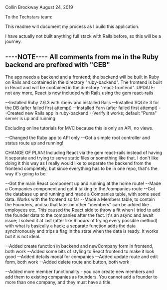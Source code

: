 Collin Brockway
August 24, 2019

To the Techstars team:

This readme will document my process as I build this application.

I have actually not built anything full stack with Rails before,
so this will be a journey.


----NOTE----
All comments from me in the Ruby backend are prefixed with "CEB"
------------


The app needs a backend and a frontend; the backend will be built
in Ruby on Rails and contained in the directory "ruby-backend".
The frontend is built in React and will be contained in the
directory "react-frontend". UPDATE: not any more, React is now
included with Rails using the gem react-rails

--Installed Ruby 2.6.3 with rbenv and installed Rails
--Installed SQLite 3 for the DB (after failed first attempt)
--Installed Yarn (after failed first attempt)
--Created new Rails app in ruby-backend
--Verify it works; default "Puma" server is up and running

Excluding online tutorials for MVC because this is only an API, no views.

--Changed the Ruby app to API only
--Got a simple root controller and status route up and running!

CHANGE OF PLAN! Including React via the gem react-rails instead of having
it separate and trying to serve static files or something like that.
I don't like doing it this way as I really would like to separate the backend
from the frontend completely, but since everything has to be in one repo,
that's the way it's going to be.

--Got the main React component up and running at the home route!
--Made a Companies component and got it talking to the /companies route
--Got the database up and running and made a Companies table,
  with some seed data. Works with the frontend so far
--Made a Members table, to contain the Founders, and so that later on
  other "members" can be added like employees etc. This caused the React
  side to throw a fit when I tried to add the founder data to the companies
  after the fact. It's an async and await issue; I solved it at last (after
  like 6 hours of trying every possible method) with what is basically
  a hack; a separate function adds the data synchronously and trips a flag
  in the state when the data is ready. It works but it is not ideal.

--Added create function in backend and newCompany form in frontend, both work
--Added some bits of styling to React frontend to make it look good
--Added details modal for companies
--Added update route and edit form, both work
--Added delete route and button, both work

--Added more member functionality - you can create new members and
  add them to existing companies as founders. You cannot add a founder
  to more than one company, and they must have a title.